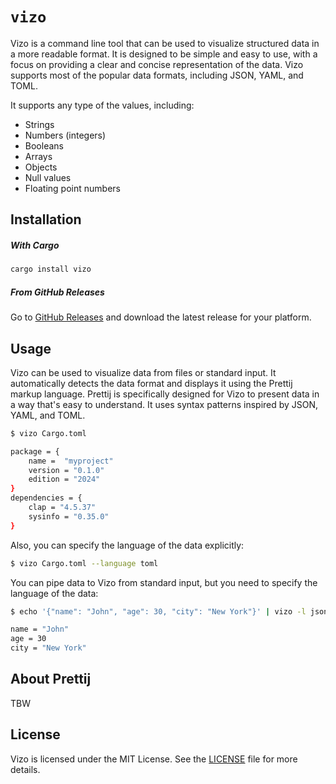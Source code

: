 ﻿# `vizo`

Vizo is a command line tool that can be used to visualize structured data in a more readable format.
It is designed to be simple and easy to use, with a focus on providing a clear and concise representation of the data.
Vizo supports most of the popular data formats, including JSON, YAML, and TOML.

It supports any type of the values, including:

- Strings
- Numbers (integers)
- Booleans
- Arrays
- Objects
- Null values
- Floating point numbers

## Installation

##### With Cargo

```bash
cargo install vizo
```

##### From GitHub Releases

Go to [GitHub Releases](https://github.com/kostya-zero/viz/releases) and download the latest release for your platform.

## Usage

Vizo can be used to visualize data from files or standard input.
It automatically detects the data format and displays it using the Prettij markup language.
Prettij is specifically designed for Vizo to present data in a way that's easy to understand.
It uses syntax patterns inspired by JSON, YAML, and TOML.

```bash
$ vizo Cargo.toml

package = {
    name =  "myproject"
    version = "0.1.0"
    edition = "2024"    
}                                                                                                                                                                                                        
dependencies = {
    clap = "4.5.37"
    sysinfo = "0.35.0"            
}                                                                                                                                                                                                   
```

Also, you can specify the language of the data explicitly:

```bash
$ vizo Cargo.toml --language toml
```

You can pipe data to Vizo from standard input, but you need to specify the language of the data:

```bash
$ echo '{"name": "John", "age": 30, "city": "New York"}' | vizo -l json

name = "John"
age = 30
city = "New York"
```

## About Prettij

TBW

## License

Vizo is licensed under the MIT License. See the [LICENSE](LICENSE) file for more details.
